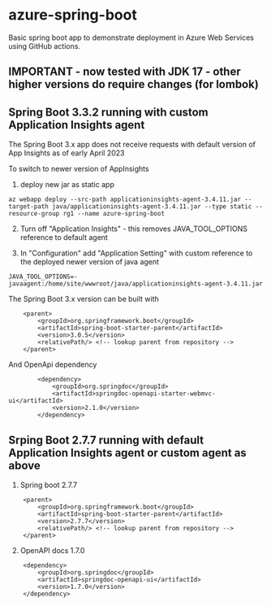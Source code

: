 # azure-spring-boot

Basic spring boot app to demonstrate deployment in Azure Web Services using GitHub actions.

## IMPORTANT - now tested with JDK 17 - other higher versions do require changes (for lombok)

## Spring Boot 3.3.2 running with custom Application Insights agent

The Spring Boot 3.x app does not receive requests with default version of App Insights as of early April 2023

To switch to newer version of AppInsights
1. deploy new jar as static app
```
az webapp deploy --src-path applicationinsights-agent-3.4.11.jar --target-path java/applicationinsights-agent-3.4.11.jar --type static --resource-group rg1 --name azure-spring-boot
```
2. Turn off "Application Insights" - this removes JAVA_TOOL_OPTIONS reference to default agent

3. In "Configuration" add "Application Setting" with custom reference to the deployed newer version of java agent
```
JAVA_TOOL_OPTIONS=-javaagent:/home/site/wwwroot/java/applicationinsights-agent-3.4.11.jar
```

The Spring Boot 3.x version can be built with
```
	<parent>
		<groupId>org.springframework.boot</groupId>
		<artifactId>spring-boot-starter-parent</artifactId>
		<version>3.0.5</version>
		<relativePath/> <!-- lookup parent from repository -->
	</parent>
```
And OpenApi dependency
```
		<dependency>
			<groupId>org.springdoc</groupId>
			<artifactId>springdoc-openapi-starter-webmvc-ui</artifactId>
			<version>2.1.0</version>
		</dependency>
```

## Srping Boot 2.7.7 running with default Application Insights agent or custom agent as above

1. Spring boot 2.7.7

```
	<parent>
		<groupId>org.springframework.boot</groupId>
		<artifactId>spring-boot-starter-parent</artifactId>
		<version>2.7.7</version>
		<relativePath/> <!-- lookup parent from repository -->
	</parent>
```

2. OpenAPI docs 1.7.0
```
    <dependency>
        <groupId>org.springdoc</groupId>
        <artifactId>springdoc-openapi-ui</artifactId>
        <version>1.7.0</version>
    </dependency>
```